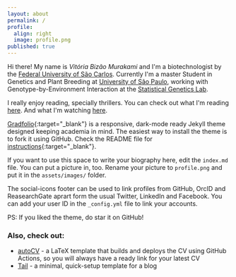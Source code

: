 ```yaml
---
layout: about
permalink: /
profile:
  align: right
  image: profile.png
published: true
---
```


Hi there! My name is _Vitória Bizão Murakami_ and I'm a biotechnologist by the [Federal University of São Carlos](https://www.araras.ufscar.br/). Currently I'm a master Student in Genetics and Plant Breeding at [University of São Paulo](https://www.esalq.usp.br/), working with Genotype-by-Environment Interaction at the [Statistical Genetics Lab](https://statgen-esalq.github.io/). 

I really enjoy reading, specially thrillers. You can check out what I'm reading [here](https://www.skoob.com.br/perfil/vitoriabizao). And what I'm watching [here](https://tvtime.com/r/2wvUP).

[Gradfolio](https://github.com/jitinnair1/gradfolio){:target="_blank"} is a responsive, dark-mode ready Jekyll theme designed keeping academia in mind. The easiest way to install the theme is to fork it using GitHub. Check the README file for [instructions](https://github.com/jitinnair1/gradfolio#installation){:target="_blank"}.

If you want to use this space to write your biography here, edit the `index.md` file. You can put a picture in, too. Rename your picture to `profile.png` and put it in the `assets/images/` folder.

The social-icons footer can be used to link profiles from GitHub, OrcID and ReasearchGate aprart form the usual Twitter, LinkedIn and Facebook. You can add your user ID in the `_config.yml` file to link your accounts.

PS: If you liked the theme, do star it on GitHub!

### Also, check out:

- [autoCV](https://github.com/jitinnair1/autocv) - a LaTeX template that builds and deploys the CV using GitHub Actions, so you will always have a ready link for your latest CV
- [Tail](https://github.com/jitinnair1/tail) - a minimal, quick-setup template for a blog
